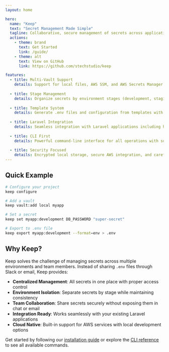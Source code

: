 ```yaml
---
layout: home

hero:
  name: "Keep"
  text: "Secret Management Made Simple"
  tagline: Collaborative, secure management of secrets across applications, environments, and teams.
  actions:
    - theme: brand
      text: Get Started
      link: /guide/
    - theme: alt
      text: View on GitHub
      link: https://github.com/stechstudio/keep

features:
  - title: Multi-Vault Support
    details: Support for local files, AWS SSM, and AWS Secrets Manager with consistent interface across all providers.
    
  - title: Stage Management  
    details: Organize secrets by environment stages (development, staging, production) with easy promotion between stages.
    
  - title: Template System
    details: Generate .env files and configuration from templates with placeholder replacement and validation.
    
  - title: Laravel Integration
    details: Seamless integration with Laravel applications including helper functions and service provider.
    
  - title: CLI First
    details: Powerful command-line interface for all operations with support for CI/CD workflows and automation.
    
  - title: Security Focused
    details: Encrypted local storage, secure AWS integration, and careful handling of sensitive data throughout.
---
```


## Quick Example

```bash
# Configure your project
keep configure

# Add a vault
keep vault:add local myapp

# Set a secret
keep set myapp:development DB_PASSWORD "super-secret"

# Export to .env file
keep export myapp:development --format=env > .env
```

## Why Keep?

Keep solves the challenge of managing secrets across multiple environments and team members. Instead of sharing `.env` files through Slack or email, Keep provides:

- **Centralized Management**: All secrets in one place with proper access control
- **Environment Isolation**: Separate secrets by stage while maintaining consistency
- **Team Collaboration**: Share secrets securely without exposing them in chat or email
- **Integration Ready**: Works seamlessly with your existing Laravel applications
- **Cloud Native**: Built-in support for AWS services with local development options

Get started by following our [installation guide](/guide/installation) or explore the [CLI reference](/reference/) to see all available commands.